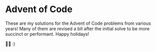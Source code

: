 # Advent of Code
 
These are my solutions for the Advent of Code problems from various years! Many of them are revised
a bit after the initial solve to be more succinct or performant. Happy holidays!

🎄🎁 :)
